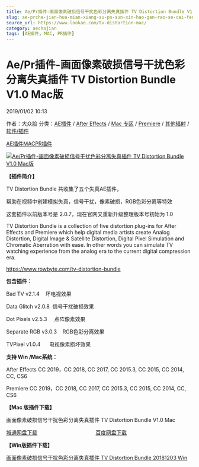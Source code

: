```yaml
---
title: Ae/Pr插件-画面像素破损信号干扰色彩分离失真插件 TV Distortion Bundle V1.0 Mac版
slug: ae-prcha-jian-hua-mian-xiang-su-po-sun-xin-hao-gan-rao-se-cai-fen-chi-shi-zhen-cha-jian-tv-distortion-bundle-v1-0-macban
source_url: https://www.lookae.com/tv-distortion-mac/
category: aechajian
tags: [AE插件, MAC, PR插件]
---
```

# Ae/Pr插件-画面像素破损信号干扰色彩分离失真插件 TV Distortion Bundle V1.0 Mac版

2019/01/02 10:13

作者：大众脸
分类：[AE插件](https://www.lookae.com/after-effects/aechajian/) / [After Effects](https://www.lookae.com/after-effects/) / [Mac 专区](https://www.lookae.com/mac-osx/) / [Premiere](https://www.lookae.com/qitarjcj/premierezy/) / [其他辐射](https://www.lookae.com/others/) / [软件/插件](https://www.lookae.com/qitarjcj/)

[AE插件](https://www.lookae.com/tag/ae%e6%8f%92%e4%bb%b6/)[MAC](https://www.lookae.com/tag/mac/)[PR插件](https://www.lookae.com/tag/pr%e6%8f%92%e4%bb%b6/)

[![Ae/Pr插件-画面像素破损信号干扰色彩分离失真插件 TV Distortion Bundle V1.0 Mac版](https://www.lookae.com/wp-content/uploads/2017/05/TV-Distortion-.jpg "Ae/Pr插件-画面像素破损信号干扰色彩分离失真插件 TV Distortion Bundle V1.0 Mac版-LookAE.com")](https://www.lookae.com/wp-content/uploads/2017/05/TV-Distortion-.jpg)

**【插件简介】**

TV Distortion Bundle 共收集了五个失真AE插件，

帮助在视频中创建模拟失真，信号干扰，像素破损，RGB色彩分离等特效

这套插件以前版本号是 2.0.7，现在官网又重新升级整理版本号初始为 1.0

TV Distortion Bundle is a collection of five distortion plug-ins for After Effects and Premiere which help digital media artists create Analog Distortion, Digital Image & Satellite Distortion, Digital Pixel Simulation and Chromatic Aberration with ease. In other words you can simulate TV watching experience from the analog era to the current digital compression era.

https://www.rowbyte.com/tv-distortion-bundle

**包含插件：**

Bad TV v2.1.4    坏电视效果

Data Glitch v2.0.8  信号干扰破损效果

Dot Pixels v2.5.3     点阵像素效果

Separate RGB v3.0.3    RGB色彩分离效果

TVPixel v1.0.4      电视像素损坏效果

**支持 Win /Mac系统：**

After Effects CC 2019，CC 2018, CC 2017, CC 2015.3, CC 2015, CC 2014, CC, CS6

Premiere CC 2019，CC 2018, CC 2017, CC 2015.3, CC 2015, CC 2014, CC, CS6

**【Mac 版插件下载】**

画面像素破损信号干扰色彩分离失真插件 TV Distortion Bundle V1.0 Mac

[城通网盘下载](https://lookae.ctfile.com/fs/680462-328522287)                                        [百度网盘下载](https://pan.baidu.com/s/1bVcgSoskx4dc1mkiTCthAQ)

**【Win版插件下载】**

[画面像素破损信号干扰色彩分离失真插件 TV Distortion Bundle 20181203 Win](https://www.lookae.com/tv-distortion-181203/)
